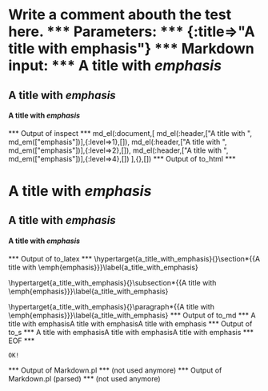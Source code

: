 Write a comment abouth the test here.
*** Parameters: ***
{:title=>"A title with emphasis"}
*** Markdown input: ***
A title with *emphasis*
=======================

A title with *emphasis*
-----------------------


#### A title with *emphasis* ####



*** Output of inspect ***
md_el(:document,[
	md_el(:header,["A title with ", md_em(["emphasis"])],{:level=>1},[]),
	md_el(:header,["A title with ", md_em(["emphasis"])],{:level=>2},[]),
	md_el(:header,["A title with ", md_em(["emphasis"])],{:level=>4},[])
],{},[])
*** Output of to_html ***
<h1 id='a_title_with_emphasis'>A title with <em>emphasis</em></h1>

<h2 id='a_title_with_emphasis'>A title with <em>emphasis</em></h2>

<h4 id='a_title_with_emphasis'>A title with <em>emphasis</em></h4>
*** Output of to_latex ***
\hypertarget{a_title_with_emphasis}{}\section*{{A title with \emph{emphasis}}}\label{a_title_with_emphasis}

\hypertarget{a_title_with_emphasis}{}\subsection*{{A title with \emph{emphasis}}}\label{a_title_with_emphasis}

\hypertarget{a_title_with_emphasis}{}\paragraph*{{A title with \emph{emphasis}}}\label{a_title_with_emphasis}
*** Output of to_md ***
A title with emphasisA title with emphasisA title with emphasis
*** Output of to_s ***
A title with emphasisA title with emphasisA title with emphasis
*** EOF ***



	OK!



*** Output of Markdown.pl ***
(not used anymore)
*** Output of Markdown.pl (parsed) ***
(not used anymore)